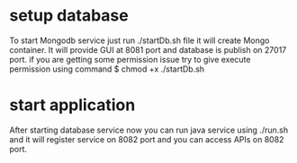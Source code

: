 # setup database
To start Mongodb service just run ./startDb.sh file it will create Mongo container. It will provide GUI at 8081 port and database is publish on 27017 port.
if you are getting some permission issue try to give execute permission using command $ chmod +x ./startDb.sh 
# start application
After starting database service now you can run java service using ./run.sh and it will register service on 8082 port and you can access APIs on 8082 port.
